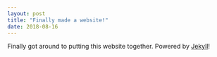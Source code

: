 ```yaml
---
layout: post
title: "Finally made a website!"
date: 2018-08-16
---
```


Finally got around to putting this website together. Powered by [Jekyll](http://jekyllrb.com)!
